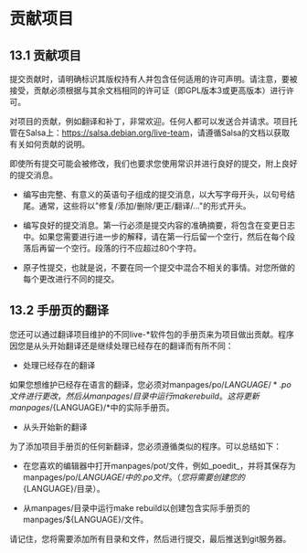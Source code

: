 # 贡献项目

## 13.1 贡献项目

提交贡献时，请明确标识其版权持有人并包含任何适用的许可声明。请注意，要被接受，贡献必须根据与其余文档相同的许可证（即GPL版本3或更高版本）进行许可。

对项目的贡献，例如翻译和补丁，非常欢迎。任何人都可以发送合并请求。项目托管在Salsa上：<https://salsa.debian.org/live-team>，请遵循Salsa的文档以获取有关如何贡献的说明。

即使所有提交可能会被修改，我们也要求您使用常识并进行良好的提交，附上良好的提交消息。

* 编写由完整、有意义的英语句子组成的提交消息，以大写字母开头，以句号结尾。通常，这些将以"修复/添加/删除/更正/翻译/..."的形式开头。

* 编写良好的提交消息。第一行必须是提交内容的准确摘要，将包含在变更日志中。如果您需要进行进一步的解释，请在第一行后留一个空行，然后在每个段落后再留一个空行。段落的行不应超过80个字符。

* 原子性提交，也就是说，不要在同一个提交中混合不相关的事情。对您所做的每个更改进行不同的提交。

## 13.2 手册页的翻译

您还可以通过翻译项目维护的不同live-*软件包的手册页来为项目做出贡献。程序因您是从头开始翻译还是继续处理已经存在的翻译而有所不同：

* 处理已经存在的翻译

如果您想维护已经存在语言的翻译，您必须对manpages/po/${LANGUAGE}/*.po文件进行更改，然后从manpages/目录中运行make rebuild。这将更新manpages/${LANGUAGE}/*中的实际手册页。

* 从头开始新的翻译

为了添加项目手册页的任何新翻译，您必须遵循类似的程序。可以总结如下：

* 在您喜欢的编辑器中打开manpages/pot/文件，例如_poedit_，并将其保存为manpages/po/${LANGUAGE}/中的.po文件。（您将需要创建您的${LANGUAGE}/目录）。

* 从manpages/目录中运行make rebuild以创建包含实际手册页的manpages/${LANGUAGE}/文件。

请记住，您将需要添加所有目录和文件，然后进行提交，最后推送到git服务器。 